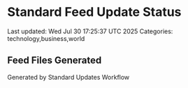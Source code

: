 # Standard Feed Update Status
Last updated: Wed Jul 30 17:25:37 UTC 2025
Categories: technology,business,world

## Feed Files Generated

Generated by Standard Updates Workflow
